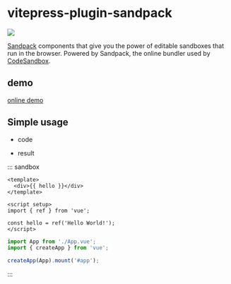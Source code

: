 # vitepress-plugin-sandpack

![](https://www.js-bridge.com/articles/sandpack.png)

<a href="https://www.npmjs.com/package/sandpack-vue3" target="_blank">Sandpack</a> components that give you the power of editable sandboxes that run in the browser. Powered by Sandpack, the online bundler used by <a href="https://codesandbox.io/" target="_blank">CodeSandbox</a>.

## demo

<a href="https://stackblitz.com/edit/vitejs-vite-79ocfq" target="_blank">online demo</a>

## Simple usage

- code

<script setup>
import SourceCode from '../codes/Intro.vue'
</script>

<SourceCode />

- result

::: sandbox
```vue /src/App.vue [active]
<template>
  <div>{{ hello }}</div>
</template>

<script setup>
import { ref } from 'vue';

const hello = ref('Hello World!');
</script>
```

```js /src/main.js
import App from './App.vue';
import { createApp } from 'vue';

createApp(App).mount('#app');
```
:::
